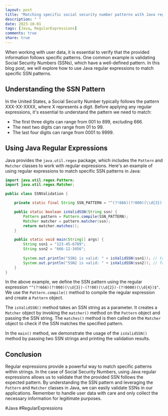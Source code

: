 ```yaml
---
layout: post
title: "Matching specific social security number patterns with Java regular expressions"
description: " "
date: 2023-10-01
tags: [Java, RegularExpressions]
comments: true
share: true
---
```


When working with user data, it is essential to verify that the provided information follows specific patterns. One common example is validating Social Security Numbers (SSNs), which have a well-defined pattern. In this blog post, we will explore how to use Java regular expressions to match specific SSN patterns.

## Understanding the SSN Pattern

In the United States, a Social Security Number typically follows the pattern XXX-XX-XXXX, where X represents a digit. Before applying any regular expressions, it's essential to understand the pattern we need to match:

- The first three digits can range from 001 to 899, excluding 666.
- The next two digits can range from 01 to 99.
- The last four digits can range from 0001 to 9999.

## Using Java Regular Expressions

Java provides the `java.util.regex` package, which includes the `Pattern` and `Matcher` classes to work with regular expressions. Here's an example of using regular expressions to match specific SSN patterns in Java:

```java
import java.util.regex.Pattern;
import java.util.regex.Matcher;

public class SSNValidation {

    private static final String SSN_PATTERN = "^(?!666)(?!000)(\\d{3})-(?!00)(\\d{2})-(?!0000)(\\d{4})$";

    public static boolean isValidSSN(String ssn) {
        Pattern pattern = Pattern.compile(SSN_PATTERN);
        Matcher matcher = pattern.matcher(ssn);
        return matcher.matches();
    }

    public static void main(String[] args) {
        String ssn1 = "123-45-6789";
        String ssn2 = "666-12-3456";
        
        System.out.println("SSN1 is valid: " + isValidSSN(ssn1)); // true
        System.out.println("SSN2 is valid: " + isValidSSN(ssn2)); // false
    }
}
```

In the above example, we define the SSN pattern using the regular expression `"^(?!666)(?!000)(\\d{3})-(?!00)(\\d{2})-(?!0000)(\\d{4})$"`. We use the `Pattern.compile()` method to compile the regular expression and create a `Pattern` object.

The `isValidSSN()` method takes an SSN string as a parameter. It creates a `Matcher` object by invoking the `matcher()` method on the `Pattern` object and passing the SSN string. The `matches()` method is then called on the `Matcher` object to check if the SSN matches the specified pattern.

In the `main()` method, we demonstrate the usage of the `isValidSSN()` method by passing two SSN strings and printing the validation results.

## Conclusion

Regular expressions provide a powerful way to match specific patterns within strings. In the case of Social Security Numbers, using Java regular expressions allows us to validate that the provided SSN follows the expected pattern. By understanding the SSN pattern and leveraging the `Pattern` and `Matcher` classes in Java, we can easily validate SSNs in our applications. Remember to handle user data with care and only collect the necessary information for legitimate purposes.

#Java #RegularExpressions